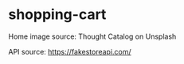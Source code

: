 # shopping-cart

Home image source: Thought Catalog on Unsplash

API source: https://fakestoreapi.com/
